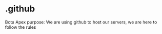 # .github
Bota Apex purpose: We are using github to host our servers, we are here to follow the rules
